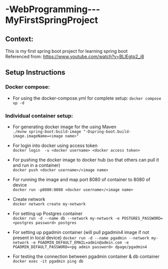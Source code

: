 # -WebProgramming---MyFirstSpringProject

## Context:
This is my first spring boot project for learning spring boot  
Referenced from: https://www.youtube.com/watch?v=BLlEgtp2_i8

## Setup Instructions

### Docker compose:
- For using the docker-compose.yml for complete setup:
`docker compose up -d`

### Individual container setup:
- For generating docker image for the using Maven  
`./mvnw spring-boot:build-image "-Dspring-boot.build-image.imageName=<image name>"`

- For login into docker using access token  
`docker login  -u <docker username> <docker access token>`

- For pushing the docker image to docker hub (so that others can pull it and run in a container)  
`docker push <docker username>/<image name>`

- For running the image and map port 8080 of container to 8080 of device  
`docker run -p8080:8080 <docker username>/<image name>`

- Create network  
`docker network create my-network`

- For setting up Postgres container  
`docker run -d --name db --network my-network -e POSTGRES_PASSWORD=<postgres password> postgres`

- For setting up pgadmin container (will pull pgadmin4 image if not present in local device)
`docker run -d --name pgadmin --network my-network -e PGADMIN_DEFAULT_EMAIL=admin@admin.com -e PGADMIN_DEFAULT_PASSWORD=<pg admin password> dpage/pgadmin4`

- For testing the connection between pgadmin container & db container  
`docker exec -it pgadmin ping db`